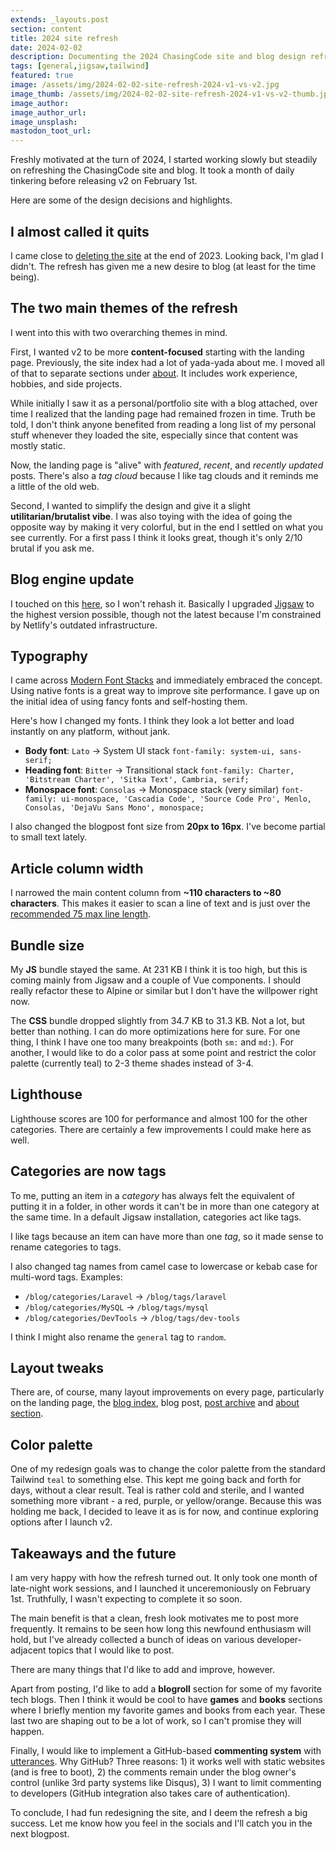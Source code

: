 ```yaml
---
extends: _layouts.post
section: content
title: 2024 site refresh
date: 2024-02-02
description: Documenting the 2024 ChasingCode site and blog design refresh
tags: [general,jigsaw,tailwind]
featured: true
image: /assets/img/2024-02-02-site-refresh-2024-v1-vs-v2.jpg
image_thumb: /assets/img/2024-02-02-site-refresh-2024-v1-vs-v2-thumb.jpg
image_author:
image_author_url:
image_unsplash:
mastodon_toot_url: 
---
```


Freshly motivated at the turn of 2024, I started working slowly but steadily on refreshing the ChasingCode site and blog. It took a month of daily tinkering before releasing v2 on February 1st.

Here are some of the design decisions and highlights.

## I almost called it quits

I came close to [deleting the site](/blog/delete-or-refresh-blog/) at the end of 2023. Looking back, I'm glad I didn't. The refresh has given me a new desire to blog (at least for the time being).

## The two main themes of the refresh

I went into this with two overarching themes in mind.

First, I wanted v2 to be more **content-focused** starting with the landing page. Previously, the site index had a lot of yada-yada about me. I moved all of that to separate sections under [about](/about). It includes work experience, hobbies, and side projects.

While initially I saw it as a personal/portfolio site with a blog attached, over time I realized that the landing page had remained frozen in time. Truth be told, I don't think anyone benefited from reading a long list of my personal stuff whenever they loaded the site, especially since that content was mostly static.

Now, the landing page is "alive" with *featured*, *recent*, and *recently updated* posts. There's also a *tag cloud* because I like tag clouds and it reminds me a little of the old web.

Second, I wanted to simplify the design and give it a slight **utilitarian/brutalist vibe**. I was also toying with the idea of going the opposite way by making it very colorful, but in the end I settled on what you see currently. For a first pass I think it looks great, though it's only 2/10 brutal if you ask me.

## Blog engine update

I touched on this [here](/blog/delete-or-refresh-blog/), so I won't rehash it. Basically I upgraded [Jigsaw](https://jigsaw.tighten.com/) to the highest version possible, though not the latest because I'm constrained by Netlify's outdated infrastructure.

## Typography

I came across [Modern Font Stacks](https://modernfontstacks.com/) and immediately embraced the concept. Using native fonts is a great way to improve site performance. I gave up on the initial idea of using fancy fonts and self-hosting them.

Here's how I changed my fonts. I think they look a lot better and load instantly on any platform, without jank.

- **Body font**: `Lato` -> System UI stack `font-family: system-ui, sans-serif;`
- **Heading font**: `Bitter` -> Transitional stack `font-family: Charter, 'Bitstream Charter', 'Sitka Text', Cambria, serif;`
- **Monospace font**: `Consolas` -> Monospace stack (very similar) `font-family: ui-monospace, 'Cascadia Code', 'Source Code Pro', Menlo, Consolas, 'DejaVu Sans Mono', monospace;`

I also changed the blogpost font size from **20px to 16px**. I've become partial to small text lately.

## Article column width

I narrowed the main content column from **~110 characters to ~80 characters**. This makes it easier to scan a line of text and is just over the [recommended 75 max line length](https://baymard.com/blog/line-length-readability).

## Bundle size

My **JS** bundle stayed the same. At 231 KB I think it is too high, but this is coming mainly from Jigsaw and a couple of Vue components. I should really refactor these to Alpine or similar but I don't have the willpower right now.

The **CSS** bundle dropped slightly from 34.7 KB to 31.3 KB. Not a lot, but better than nothing. I can do more optimizations here for sure. For one thing, I think I have one too many breakpoints (both `sm:` and `md:`). For another, I would like to do a color pass at some point and restrict the color palette (currently teal) to 2-3 theme shades instead of 3-4.

## Lighthouse

Lighthouse scores are 100 for performance and almost 100 for the other categories. There are certainly a few improvements I could make here as well.

## Categories are now tags

To me, putting an item in a *category* has always felt the equivalent of putting it in a folder, in other words it can't be in more than one category at the same time. In a default Jigsaw installation, categories act like tags.

I like tags because an item can have more than one *tag*, so it made sense to rename categories to tags.

I also changed tag names from camel case to lowercase or kebab case for multi-word tags. Examples:

- `/blog/categories/Laravel` -> `/blog/tags/laravel`
- `/blog/categories/MySQL` -> `/blog/tags/mysql`
- `/blog/categories/DevTools` -> `/blog/tags/dev-tools`

I think I might also rename the `general` tag to `random`.

## Layout tweaks

There are, of course, many layout improvements on every page, particularly on the landing page, the [blog index](/blog), blog post, [post archive](/archive) and [about section](/about).

## Color palette

One of my redesign goals was to change the color palette from the standard Tailwind `teal` to something else. This kept me going back and forth for days, without a clear result. Teal is rather cold and sterile, and I wanted something more vibrant - a red, purple, or yellow/orange. Because this was holding me back, I decided to leave it as is for now, and continue exploring options after I launch v2.

## Takeaways and the future

I am very happy with how the refresh turned out. It only took one month of late-night work sessions, and I launched it unceremoniously on February 1st. Truthfully, I wasn't expecting to complete it so soon.

The main benefit is that a clean, fresh look motivates me to post more frequently. It remains to be seen how long this newfound enthusiasm will hold, but I've already collected a bunch of ideas on various developer-adjacent topics that I would like to post.

There are many things that I'd like to add and improve, however.

Apart from posting, I'd like to add a **blogroll** section for some of my favorite tech blogs. Then I think it would be cool to have **games** and **books** sections where I briefly mention my favorite games and books from each year. These last two are shaping out to be a lot of work, so I can't promise they will happen.

Finally, I would like to implement a GitHub-based **commenting system** with [utterances](https://github.com/utterance/utterances). Why GitHub? Three reasons: 1) it works well with static websites (and is free to boot), 2) the comments remain under the blog owner's control (unlike 3rd party systems like Disqus), 3) I want to limit commenting to developers (GitHub integration also takes care of authentication).

To conclude, I had fun redesigning the site, and I deem the refresh a big success. Let me know how you feel in the socials and I'll catch you in the next blogpost.